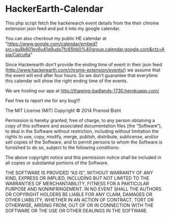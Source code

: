 HackerEarth-Calendar
======

This php script fetch the hackerearch event details from the their chrome extension json feed and put it into my google calendar.

You can also checkout my public HE calendar at "https://www.google.com/calendar/embed?src=gu8k601ev6u41q9udo7fc65hb0%40group.calendar.google.com&ctz=Asia/Calcutta"
	

Since Hackerearth don't provide the ending time of event in their json feed (http://www.hackerearth.com/chrome-extension/events/) we assume that the event will end after four hours. So we don't guarantee that everytime this calendar will show the right ending time of the events.

We are hosting our app at http://thawing-badlands-1730.herokuapp.com/

Feel free to report me for any bug!!!





The MIT License (MIT)
Copyright © 2014 Pramod Bisht 

Permission is hereby granted, free of charge, to any person obtaining a copy of this software and associated documentation files (the “Software”), to deal in the Software without restriction, including without limitation the rights to use, copy, modify, merge, publish, distribute, sublicense, and/or sell copies of the Software, and to permit persons to whom the Software is furnished to do so, subject to the following conditions:

The above copyright notice and this permission notice shall be included in all copies or substantial portions of the Software.

THE SOFTWARE IS PROVIDED “AS IS”, WITHOUT WARRANTY OF ANY KIND, EXPRESS OR IMPLIED, INCLUDING BUT NOT LIMITED TO THE WARRANTIES OF MERCHANTABILITY, FITNESS FOR A PARTICULAR PURPOSE AND NONINFRINGEMENT. IN NO EVENT SHALL THE AUTHORS OR COPYRIGHT HOLDERS BE LIABLE FOR ANY CLAIM, DAMAGES OR OTHER LIABILITY, WHETHER IN AN ACTION OF CONTRACT, TORT OR OTHERWISE, ARISING FROM, OUT OF OR IN CONNECTION WITH THE SOFTWARE OR THE USE OR OTHER DEALINGS IN THE SOFTWARE.


 
